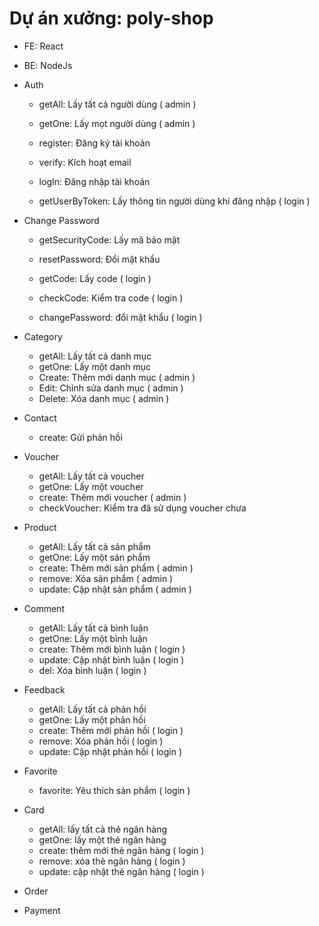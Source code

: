 # Dự án xưởng: poly-shop

- FE: React
- BE: NodeJs

- Auth

  - getAll: Lấy tất cả người dùng ( admin )
  - getOne: Lấy mọt người dùng ( admin )

  - register: Đăng ký tài khoản
  - verify: Kích hoạt email

  - logIn: Đăng nhập tài khoản
  - getUserByToken: Lấy thông tin người dùng khi đăng nhập ( login )

- Change Password
    <!-- Quên mật khẩu -->

  - getSecurityCode: Lấy mã bảo mật
  - resetPassword: Đổi mật khẩu

    <!-- Đổi mật khẩu -->

  - getCode: Lấy code ( login )
  - checkCode: Kiểm tra code ( login )
  - changePassword: đổi mật khẩu ( login )

- Category

  - getAll: Lấy tất cả danh mục
  - getOne: Lấy một danh mục
  - Create: Thêm mới danh mục ( admin )
  - Edit: Chỉnh sửa danh mục ( admin )
  - Delete: Xóa danh mục ( admin )

- Contact

  - create: Gửi phản hồi

- Voucher

  - getAll: Lấy tất cả voucher
  - getOne: Lấy một voucher
  - create: Thêm mới voucher ( admin )
  - checkVoucher: Kiểm tra đã sử dụng voucher chưa

- Product

  - getAll: Lấy tất cả sản phẩm
  - getOne: Lấy một sản phẩm
  - create: Thêm mới sản phẩm ( admin )
  - remove: Xóa sản phẩm ( admin )
  - update: Cập nhật sản phẩm ( admin )

- Comment

  - getAll: Lấy tất cả bình luận
  - getOne: Lấy một bình luận
  - create: Thêm mới bình luận ( login )
  - update: Cập nhật bình luận ( login )
  - del: Xóa bình luận ( login )

- Feedback

  - getAll: Lấy tất cả phản hồi
  - getOne: Lấy một phản hồi
  - create: Thêm mới phản hồi ( login )
  - remove: Xóa phản hồi ( login )
  - update: Cập nhật phản hồi ( login )

- Favorite

  - favorite: Yêu thích sản phẩm ( login )

- Card

  - getAll: lấy tất cả thẻ ngân hàng
  - getOne: lấy một thẻ ngân hàng
  - create: thêm mới thẻ ngân hàng ( login )
  - remove: xóa thẻ ngân hàng ( login )
  - update: cập nhật thẻ ngân hàng ( login )

  <!-- --------------------Success-------------------- -->

- Order
- Payment
